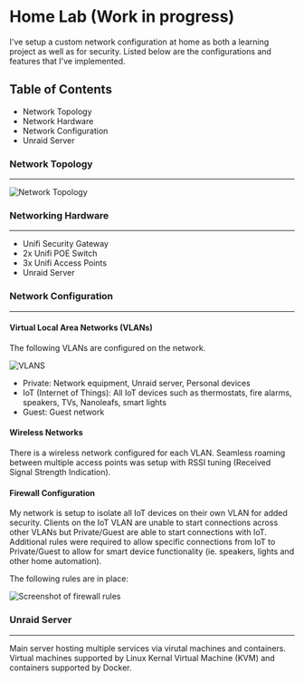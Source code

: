 # Home Lab (Work in progress)
I've setup a custom network configuration at home as both a learning project as well as for security. Listed below are the configurations and features that I've implemented.

## Table of Contents
- Network Topology
- Network Hardware
- Network Configuration
- Unraid Server


### Network Topology
-----

![Network Topology]()

### Networking Hardware
-----
- Unifi Security Gateway
- 2x Unifi POE Switch 
- 3x Unifi Access Points
- Unraid Server

### Network Configuration
-----

#### Virtual Local Area Networks (VLANs)
The following VLANs are configured on the network.

![VLANS]()

- Private: Network equipment, Unraid server, Personal devices
- IoT (Internet of Things): All IoT devices such as thermostats, fire alarms, speakers, TVs, Nanoleafs, smart lights
- Guest: Guest network

#### Wireless Networks
There is a wireless network configured for each VLAN. Seamless roaming between multiple access points was setup with RSSI tuning (Received Signal Strength Indication).

#### Firewall Configuration
My network is setup to isolate all IoT devices on their own VLAN for added security. Clients on the IoT VLAN are unable to start connections across other VLANs but Private/Guest are able to start connections with IoT. Additional rules were required to allow specific connections from IoT to Private/Guest to allow for smart device functionality (ie. speakers, lights and other home automation).

The following rules are in place:

![Screenshot of firewall rules]() 



### Unraid Server
-----

Main server hosting multiple services via virutal machines and containers. Virtual machines supported by Linux Kernal Virtual Machine (KVM) and containers supported by Docker.


